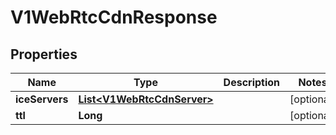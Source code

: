

# V1WebRtcCdnResponse


## Properties

Name | Type | Description | Notes
------------ | ------------- | ------------- | -------------
**iceServers** | [**List&lt;V1WebRtcCdnServer&gt;**](V1WebRtcCdnServer.md) |  |  [optional]
**ttl** | **Long** |  |  [optional]




